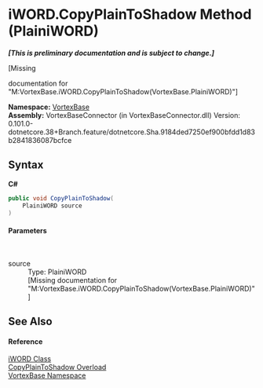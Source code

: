 # iWORD.CopyPlainToShadow Method (PlainiWORD)
 _**\[This is preliminary documentation and is subject to change.\]**_

\[Missing <summary> documentation for "M:VortexBase.iWORD.CopyPlainToShadow(VortexBase.PlainiWORD)"\]

**Namespace:**&nbsp;<a href="N_VortexBase.md">VortexBase</a><br />**Assembly:**&nbsp;VortexBaseConnector (in VortexBaseConnector.dll) Version: 0.101.0-dotnetcore.38+Branch.feature/dotnetcore.Sha.9184ded7250ef900bfdd1d83b2841836087bcfce

## Syntax

**C#**<br />
``` C#
public void CopyPlainToShadow(
	PlainiWORD source
)
```


#### Parameters
&nbsp;<dl><dt>source</dt><dd>Type: PlainiWORD<br />\[Missing <param name="source"/> documentation for "M:VortexBase.iWORD.CopyPlainToShadow(VortexBase.PlainiWORD)"\]</dd></dl>

## See Also


#### Reference
<a href="T_VortexBase_iWORD.md">iWORD Class</a><br /><a href="Overload_VortexBase_iWORD_CopyPlainToShadow.md">CopyPlainToShadow Overload</a><br /><a href="N_VortexBase.md">VortexBase Namespace</a><br />